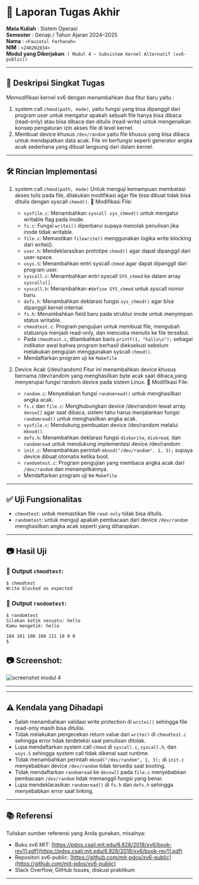 # 📝 Laporan Tugas Akhir

**Mata Kuliah**          : Sistem Operasi  
**Semester**             : Genap / Tahun Ajaran 2024–2025  
**Nama**                 : `<Fauzatul Farhanah>`  
**NIM**                  : `<240202834>`  
**Modul yang Dikerjakan**: `( Modul 4 – Subsistem Kernel Alternatif (xv6-public))`

---

## 📌 Deskripsi Singkat Tugas

Memodifikasi kernel xv6 dengan menambahkan dua fitur baru yaitu :  
1. system call `chmod(path, mode)`, yaitu fungsi yang bisa dipanggil dari program user untuk mengatur apakah sebuah file hanya bisa dibaca (read-only) atau bisa dibaca dan ditulis (read-write) untuk mengenalkan konsep pengaturan izin akses file di level kernel.
2. Membuat device khusus `/dev/random` yaitu file khusus yang bisa dibaca untuk mendapatkan data acak. File ini berfungsi seperti generator angka acak sederhana yang dibuat langsung dari dalam kernel.

---

## 🛠️ Rincian Implementasi  
1. system call `chmod(path, mode)`
   Untuk menguji kemampuan membatasi akses tulis pada file, dilakukan modifikasi agar file bisa dibuat tidak bisa ditulis dengan syscall `chmod()`.
   🔧 Modifikasi File:
    - `sysfile.c`: Menambahkan `syscall sys_chmod()` untuk mengatur writable flag pada inode.
    - `fs.c`: Fungsi `writei()` diperbarui supaya menolak penulisan jika inode tidak writable.
    - `file.c`: Memastikan `filewrite()` menggunakan logika write blocking dari writei().
    - `user.h`: Mendeklarasikan prototipe `chmod()` agar dapat dipanggil dari user-space.
    - `usys.S`: Menambahkan entri syscall `chmod` agar dapat dipanggil dari program user.
    - `syscall.c`: Menambahkan entri syscall `SYS_chmod` ke dalam array `syscalls[]`.
    - `syscall.h`: Menambahkan `#define SYS_chmod` untuk syscall nomor baru.
    - `defs.h`: Menambahkan deklarasi fungsi `sys_chmod()` agar bisa dipanggil kernel internal.
    - `fs.h`: Menambahkan field baru pada struktur inode untuk menyimpan status writable.
    - `chmodtest.c`: Program pengujian untuk membuat file, mengubah statusnya menjadi read-only, dan mencoba menulis ke file tersebut.
    - Pada `chmodtest.c`, ditambahkan baris `printf(1, "hallo\n");` sebagai indikator awal bahwa program berhasil dieksekusi sebelum melakukan pengujian menggunakan             syscall `chmod()`.
    - Mendaftarkan program uji ke `Makefile`
      
3. Device Acak (/dev/random)
   Fitur ini menambahkan device khusus bernama /dev/random yang menghasilkan byte acak saat dibaca,yang menyerupai fungsi random device pada sistem Linux.
   🔧 Modifikasi File:
   - `random.c`: Menyediakan fungsi `randomread()` untuk menghasilkan angka acak.
   - `fs.c` dan `file.c`: Menghubungkan device /dev/random lewat array `devsw[]` agar saat dibaca, sistem tahu harus menjalankan fungsi `randomread()` untuk menghasilkan        angka acak.
   - `sysfile.c`: Mendukung pembuatan device /dev/random melalui `mknod()`.
   - `defs.h`: Menambahkan deklarasi fungsi `diskwrite`, `diskread`, dan `randomread` untuk mendukung implementasi device /dev/random
   - `init.c`: Menambahkan perintah `mknod("/dev/random", 1, 3);` supaya device dibuat otomatis ketika boot.
   - `randomtest.c`: Program pengujian yang membaca angka acak dari `/dev/random` dan menampilkannya.
   - Mendaftarkan program uji ke `Makefile`
     
---

## ✅ Uji Fungsionalitas  
- `chmodtest`: untuk memastikan file `read-only` tidak bisa ditulis.
- `randomtest`: untuk menguji apakah pembacaan dari device `/dev/random` menghasilkan angka acak seperti yang diharapkan.

---

## 📷 Hasil Uji

### 📍 Output `chmodtest`:  

```
$ chmodtest
Write blocked as expected
```

### 📍 Output `randomtest`:

```
$ randomtest
Silakan ketik sesuatu: hello
Kamu mengetik: hello

104 101 108 108 111 10 0 0 
$ 
```

📷 Screenshot:
---
![screenshot modul 4 ](https://github.com/user-attachments/assets/22fcd2fc-7229-4dea-83e5-4532f8b555f5)

---

---

## ⚠️ Kendala yang Dihadapi

- Salah menambahkan validasi write protection di `writei()` sehingga file read-only masih bisa ditulisi.
- Tidak melakukan pengecekan return value dari `write()` di `chmodtest.c` sehingga error tidak terdeteksi saat penulisan ditolak.
- Lupa mendaftarkan system call `chmod` di `syscall.c`, `syscall.h`, dan `usys.S` sehingga system call tidak dikenal saat runtime.
- Tidak menambahkan perintah `mknod("/dev/random", 1, 3);` di `init.c` menyebabkan device `/dev/random` tidak tersedia saat booting.
- Tidak mendaftarkan `randomread` ke `devsw[]` pada `file.c` menyebabkan pembacaan `/dev/random` tidak memanggil fungsi yang benar.
- Lupa mendeklarasikan `randomread()` di `fs.h` dan `defs.h` sehingga menyebabkan error saat linking.

---

## 📚 Referensi

Tuliskan sumber referensi yang Anda gunakan, misalnya:

* Buku xv6 MIT: [https://pdos.csail.mit.edu/6.828/2018/xv6/book-rev11.pdf](https://pdos.csail.mit.edu/6.828/2018/xv6/book-rev11.pdf)
* Repositori xv6-public: [https://github.com/mit-pdos/xv6-public](https://github.com/mit-pdos/xv6-public)
* Stack Overflow, GitHub Issues, diskusi praktikum

---

